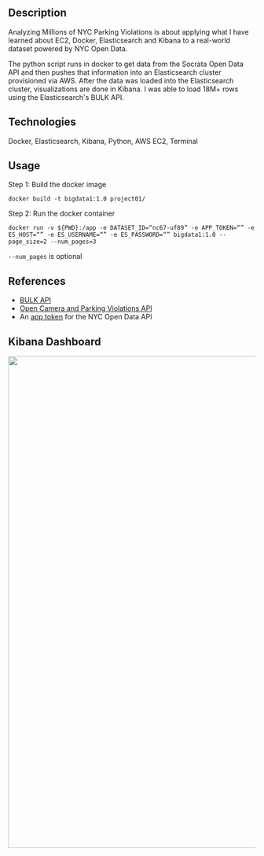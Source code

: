 ## Description
Analyzing Millions of NYC Parking Violations is about applying what I have learned about EC2, Docker, Elasticsearch and Kibana to a real-world dataset powered by NYC Open Data.

The python script runs in docker to get data from the Socrata Open Data API and then pushes that information into an Elasticsearch cluster provisioned via AWS.  After the data was loaded into the Elasticsearch cluster, visualizations are done in Kibana. I was able to load 18M+ rows using the Elasticsearch's BULK API.


## Technologies
Docker, Elasticsearch, Kibana, Python, AWS EC2, Terminal

## Usage
Step 1: Build the docker image 
```
docker build -t bigdata1:1.0 project01/
```
Step 2: Run the docker container 
```
docker run -v ${PWD}:/app -e DATASET_ID=“nc67-uf89” -e APP_TOKEN=“” -e ES_HOST=“” -e ES_USERNAME=“” -e ES_PASSWORD=“” bigdata1:1.0 --page_size=2 --num_pages=3
``` 
```--num_pages``` is optional

## References

 - [BULK API](https://www.elastic.co/guide/en/elasticsearch/reference/current/docs-bulk.html)
 - [Open Camera and Parking Violations API](https://dev.socrata.com/foundry/data.cityofnewyork.us/nc67-uf89)
 -   An [app token](https://data.cityofnewyork.us/profile/edit/developer_settings)  for the NYC Open Data API

## Kibana Dashboard

<img src="/project01/assets/kibanadashboard.png" width=1000>
